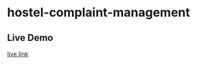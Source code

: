 # hostel-complaint-management
## Live Demo

[live link](https://hostel-complaint-management.vercel.app/)
